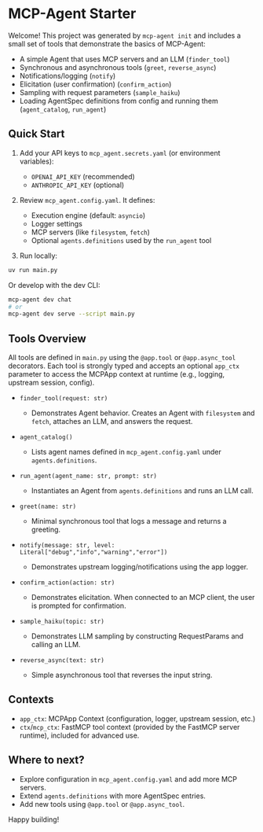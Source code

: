 # MCP-Agent Starter

Welcome! This project was generated by `mcp-agent init` and includes a small set
of tools that demonstrate the basics of MCP-Agent:

- A simple Agent that uses MCP servers and an LLM (`finder_tool`)
- Synchronous and asynchronous tools (`greet`, `reverse_async`)
- Notifications/logging (`notify`)
- Elicitation (user confirmation) (`confirm_action`)
- Sampling with request parameters (`sample_haiku`)
- Loading AgentSpec definitions from config and running them (`agent_catalog`, `run_agent`)

## Quick Start

1) Add your API keys to `mcp_agent.secrets.yaml` (or environment variables):

   - `OPENAI_API_KEY` (recommended)
   - `ANTHROPIC_API_KEY` (optional)

2) Review `mcp_agent.config.yaml`. It defines:

   - Execution engine (default: `asyncio`)
   - Logger settings
   - MCP servers (like `filesystem`, `fetch`)
   - Optional `agents.definitions` used by the `run_agent` tool

3) Run locally:

```bash
uv run main.py
```

Or develop with the dev CLI:

```bash
mcp-agent dev chat
# or
mcp-agent dev serve --script main.py
```

## Tools Overview

All tools are defined in `main.py` using the `@app.tool` or `@app.async_tool` decorators.
Each tool is strongly typed and accepts an optional `app_ctx` parameter to access the
MCPApp context at runtime (e.g., logging, upstream session, config).

- `finder_tool(request: str)`
  - Demonstrates Agent behavior. Creates an Agent with `filesystem` and `fetch`, attaches an LLM, and answers the request.

- `agent_catalog()`
  - Lists agent names defined in `mcp_agent.config.yaml` under `agents.definitions`.

- `run_agent(agent_name: str, prompt: str)`
  - Instantiates an Agent from `agents.definitions` and runs an LLM call.

- `greet(name: str)`
  - Minimal synchronous tool that logs a message and returns a greeting.

- `notify(message: str, level: Literal["debug","info","warning","error"])`
  - Demonstrates upstream logging/notifications using the app logger.

- `confirm_action(action: str)`
  - Demonstrates elicitation. When connected to an MCP client, the user is prompted for confirmation.

- `sample_haiku(topic: str)`
  - Demonstrates LLM sampling by constructing RequestParams and calling an LLM.

- `reverse_async(text: str)`
  - Simple asynchronous tool that reverses the input string.

## Contexts

- `app_ctx`: MCPApp Context (configuration, logger, upstream session, etc.)
- `ctx`/`mcp_ctx`: FastMCP tool context (provided by the FastMCP server runtime), included for advanced use.

## Where to next?

- Explore configuration in `mcp_agent.config.yaml` and add more MCP servers.
- Extend `agents.definitions` with more AgentSpec entries.
- Add new tools using `@app.tool` or `@app.async_tool`.

Happy building!

